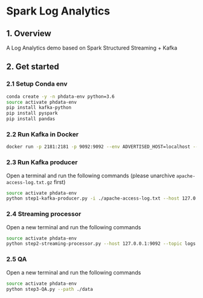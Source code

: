 # Spark Log Analytics

## 1. Overview
A Log Analytics demo based on Spark Structured Streaming + Kafka


## 2. Get started

### 2.1 Setup Conda env

```bash
conda create -y -n phdata-env python=3.6
source activate phdata-env
pip install kafka-python
pip install pyspark
pip install pandas

```


### 2.2 Run Kafka in Docker

```bash
docker run -p 2181:2181 -p 9092:9092 --env ADVERTISED_HOST=localhost --env ADVERTISED_PORT=9092 spotify/kafka
```


### 2.3 Run Kafka producer

Open a terminal and run the following commands (please unarchive `apache-access-log.txt.gz` first)

```bash
source activate phdata-env
python step1-kafka-producer.py -i ./apache-access-log.txt --host 127.0.0.1:9092 --topic logs
```


### 2.4 Streaming processor

Open a new terminal and run the following commands

```bash
source activate phdata-env
python step2-streaming-processor.py --host 127.0.0.1:9092 --topic logs
```

### 2.5 QA

Open a new terminal and run the following commands

```bash
source activate phdata-env
python step3-QA.py --path ./data
```
